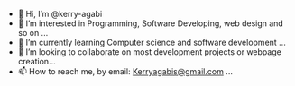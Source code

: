 - 👋 Hi, I’m @kerry-agabi
- 👀 I’m interested in Programming, Software Developing, web design and so on ...
- 🌱 I’m currently learning Computer science and software development ...
- 💞️ I’m looking to collaborate on most development projects or webpage creation...
- 📫 How to reach me, by email: Kerryagabis@gmail.com ...

<!---
kerry-agabi/kerry-agabi is a ✨ special ✨ repository because its `README.md` (this file) appears on your GitHub profile.
You can click the Preview link to take a look at your changes.
--->
